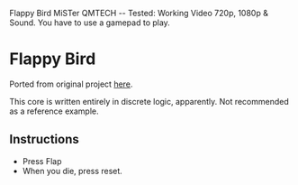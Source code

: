 Flappy Bird MiSTer QMTECH -- Tested: Working Video 720p, 1080p & Sound. You have to use a gamepad to play.

# Flappy Bird

Ported from original project [here](https://github.com/themaxaboy/Flappy-Bird-Verilog/).

This core is written entirely in discrete logic, apparently. Not recommended as a reference example.

## Instructions
- Press Flap
- When you die, press reset.
